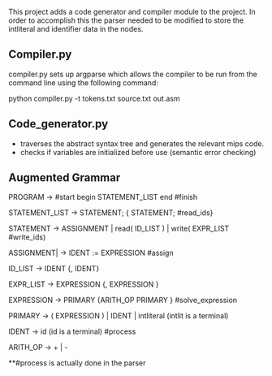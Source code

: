 This project adds a code generator and compiler module to the project. In order to accomplish this the parser
needed to be modified to store the intliteral and identifier data in the nodes.


## Compiler.py
compiler.py sets up argparse which allows the compiler to be run from the command line using the following command:

python compiler.py -t tokens.txt source.txt out.asm


## Code_generator.py
* traverses the abstract syntax tree and generates the relevant mips code.
* checks if variables are initialized before use (semantic error checking)

## Augmented Grammar

PROGRAM	-> #start	begin STATEMENT_LIST end #finish

STATEMENT_LIST	->	STATEMENT; { STATEMENT; #read_ids}

STATEMENT	->	ASSIGNMENT | read( ID_LIST ) | write( EXPR_LIST #write_ids)

ASSIGNMENT|	->	IDENT := EXPRESSION #assign

ID_LIST	->	IDENT {, IDENT}

EXPR_LIST	->	EXPRESSION {, EXPRESSION }

EXPRESSION	->	PRIMARY {ARITH_OP PRIMARY } #solve_expression

PRIMARY	->	( EXPRESSION ) | IDENT | intliteral (intlit is a terminal)

IDENT	->	id  (id is a terminal) #process

ARITH_OP	->	+ | -

**#process is actually done in the parser